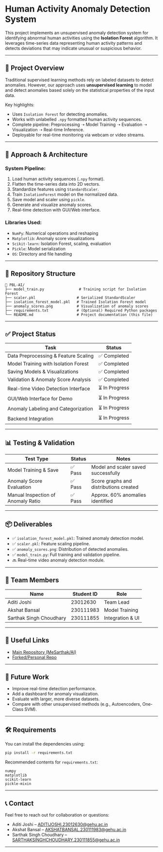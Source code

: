 
# Human Activity Anomaly Detection System

This project implements an unsupervised anomaly detection system for identifying abnormal human activities using the **Isolation Forest** algorithm. It leverages time-series data representing human activity patterns and detects deviations that may indicate unusual or suspicious behavior.

---

## 🚀 Project Overview

Traditional supervised learning methods rely on labeled datasets to detect anomalies. However, our approach uses **unsupervised learning** to model and detect anomalies based solely on the statistical properties of the input data.

Key highlights:
- Uses `Isolation Forest` for detecting anomalies.
- Works with unlabelled `.npy` formatted human activity sequences.
- Complete pipeline: Preprocessing ➝ Model Training ➝ Evaluation ➝ Visualization ➝ Real-time Inference.
- Deployable for real-time monitoring via webcam or video streams.

---

## 🧠 Approach & Architecture

### System Pipeline:
1. Load human activity sequences (`.npy` format).
2. Flatten the time-series data into 2D vectors.
3. Standardize features using `StandardScaler`.
4. Train `IsolationForest` model on the normalized data.
5. Save model and scaler using `pickle`.
6. Generate and visualize anomaly scores.
7. Real-time detection with GUI/Web interface.

### Libraries Used:
- `NumPy`: Numerical operations and reshaping
- `Matplotlib`: Anomaly score visualizations
- `Scikit-learn`: Isolation Forest, scaling, evaluation
- `Pickle`: Model serialization
- `OS`: Directory and file handling

---

## 📂 Repository Structure

```
📁 PBL-AI/
├── model_train.py                # Training script for Isolation Forest
├── scaler.pkl                   # Serialized StandardScaler
├── isolation_forest_model.pkl   # Trained Isolation Forest model
├── anomaly_scores.png           # Visualization of anomaly scores
├── requirements.txt             # (Optional) Required Python packages
└── README.md                    # Project documentation (this file)
```

---

## ✅ Project Status

| Task                                       | Status     |
|--------------------------------------------|------------|
| Data Preprocessing & Feature Scaling       | ✅ Completed |
| Model Training with Isolation Forest       | ✅ Completed |
| Saving Models & Visualizations             | ✅ Completed |
| Validation & Anomaly Score Analysis        | ✅ Completed |
| Real-time Video Detection Interface        | ⏳ In Progress |
| GUI/Web Interface for Demo                 | ⏳ In Progress |
| Anomaly Labeling and Categorization        | ⏳ In Progress |
| Backend Integration                        | ⏳ In Progress |

---

## 📊 Testing & Validation

| Test Type                            | Status | Notes                                |
|--------------------------------------|--------|--------------------------------------|
| Model Training & Save                | ✅ Pass | Model and scaler saved successfully  |
| Anomaly Score Evaluation             | ✅ Pass | Score graphs and distributions created |
| Manual Inspection of Anomaly Ratio   | ✅ Pass | Approx. 60% anomalies identified     |

---

## 📦 Deliverables

- ✅ `isolation_forest_model.pkl`: Trained anomaly detection model.
- ✅ `scaler.pkl`: Feature scaling pipeline.
- ✅ `anomaly_scores.png`: Distribution of detected anomalies.
- ✅ `model_train.py`: Full training and validation pipeline.
- 🔜 Real-time video anomaly detection module.

---

## 👥 Team Members

| Name                     | Student ID   | Role             |
|--------------------------|--------------|------------------|
| Aditi Joshi              | 23012630     | Team Lead        |
| Akshat Bansal            | 230111983    | Model Training   |
| Sarthak Singh Choudhary  | 230111855    | Integration & UI |

---

## 🔗 Useful Links

- [Main Repository (MeSarthak/AI)](https://github.com/MeSarthak/AI)
- [Forked/Personal Repo](https://github.com/AditiJoshi1605/PBL-AI)

---

## 📌 Future Work

- Improve real-time detection performance.
- Add a dashboard for anomaly visualization.
- Evaluate with larger, more diverse datasets.
- Compare with other unsupervised methods (e.g., Autoencoders, One-Class SVM).

---

## 🛠️ Requirements

You can install the dependencies using:

```bash
pip install -r requirements.txt
```

Recommended contents for `requirements.txt`:
```
numpy
matplotlib
scikit-learn
pickle-mixin
```

---

## 📞 Contact

Feel free to reach out for collaboration or questions:

- Aditi Joshi – [ADITIJOSHI.23012630@gehu.ac.in](mailto:ADITIJOSHI.23012630@gehu.ac.in)
- Akshat Bansal – [AKSHATBANSAL.230111983@gehu.ac.in](mailto:AKSHATBANSAL.230111983@gehu.ac.in)
- Sarthak Singh Choudhary – [SARTHAKSINGHCHOUDHARY.230111855@gehu.ac.in](mailto:SARTHAKSINGHCHOUDHARY.230111855@gehu.ac.in)

---
